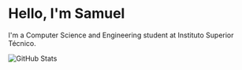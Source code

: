 <h1> Hello, I'm Samuel </h1>

I'm a Computer Science and Engineering student at Instituto Superior Técnico.

![GitHub Stats](https://github-readme-stats.vercel.app/api?username=Samuel-k276&show_icons=true&theme=radical)
